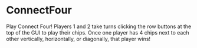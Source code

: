 # ConnectFour
Play Connect Four! Players 1 and 2 take turns clicking the row buttons at the top of the GUI to play their chips. Once one player has 4 chips next to each other vertically, horizontally, or diagonally, that player wins!
